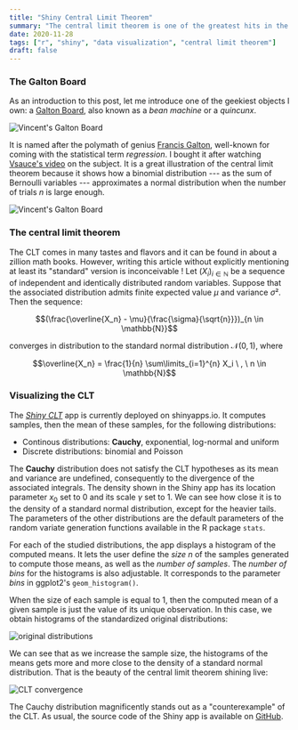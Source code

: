 ```yaml
---
title: "Shiny Central Limit Theorem"
summary: "The central limit theorem is one of the greatest hits in the history of statistics. I wrote a little Shiny app to visualize it and to illustrate its infamous \"counterexample\", Cauchy distribution: https://datatrigger.shinyapps.io/CLT_Visualization/."
date: 2020-11-28
tags: ["r", "shiny", "data visualization", "central limit theorem"]
draft: false
---
```


### The Galton Board

As an introduction to this post, let me introduce one of the geekiest objects I own: a [Galton Board](https://en.wikipedia.org/wiki/Bean_machine), also known as a *bean machine* or a *quincunx*.

![Vincent's Galton Board](/res/shiny_clt/galton_board_1.resized.jpg)

It is named after the polymath of genius [Francis Galton](https://en.wikipedia.org/wiki/Francis_Galton), well-known for coming with the statistical term *regression*. I bought it after watching [Vsauce's video](https://youtu.be/UCmPmkHqHXk) on the subject. It is a great illustration of the central limit theorem because it shows how a binomial distribution --- as the sum of Bernoulli variables --- approximates a normal distribution when the number of trials $n$ is large enough.

![Vincent's Galton Board](/res/shiny_clt/galton_board_2.resized.jpg)

### The central limit theorem

The CLT comes in many tastes and flavors and it can be found in about a zillion math books. However, writing this article without explicitly mentioning at least its "standard" version is inconceivable ! Let $(X_i)_{i \in \mathbb{N}}$ be a sequence of independent and identically distributed random variables. Suppose that the associated distribution admits finite expected value $\mu$ and variance $\sigma²$. Then the sequence:

$$(\frac{\overline{X_n} - \mu}{\frac{\sigma}{\sqrt{n}}})_{n \in \mathbb{N}}$$

converges in distribution to the standard normal distribution $\mathcal{N}(0,1)$, where

$$\overline{X_n} = \frac{1}{n} \sum\limits_{i=1}^{n} X_i \ , \ n \in \mathbb{N}$$  

### Visualizing the CLT

The [*Shiny CLT*](https://datatrigger.shinyapps.io/CLT_Visualization/) app is currently deployed on shinyapps.io. It computes samples, then the mean of these samples, for the following distributions:

* Continous distributions: **Cauchy**, exponential, log-normal and uniform
* Discrete distributions: binomial and Poisson

The **Cauchy** distribution does not satisfy the CLT hypotheses as its mean and variance are undefined, consequently to the divergence of the associated integrals. The density shown in the Shiny app has its location parameter $x_0$ set to 0 and its scale $\gamma$ set to 1. We can see how close it is to the density of a standard normal distribution, except for the heavier tails. The parameters of the other distributions are the default parameters of the random variate generation functions available in the R package ```stats```.
  
For each of the studied distributions, the app displays a histogram of the computed means. It lets the user define the *size* $n$ of the samples generated to compute those means, as well as the *number of samples*. The *number of bins* for the histograms is also adjustable. It corresponds to the parameter *bins* in ggplot2's ```geom_histogram()```.  
  
When the size of each sample is equal to 1, then the computed mean of a given sample is just the value of its unique observation. In this case, we obtain histograms of the standardized original distributions:  

![original distributions](/res/shiny_clt/original_distributions.png)

We can see that as we increase the sample size, the histograms of the means gets more and more close to the density of a standard normal distribution. That is the beauty of the central limit theorem shining live:  

![CLT convergence](/res/shiny_clt/convergence_100_bins.png)

The Cauchy distribution magnificently stands out as a "counterexample" of the CLT. As usual, the source code of the Shiny app is available on [GitHub](https://github.com/datatrigger/shiny_apps).
